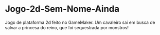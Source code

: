 # Jogo-2d-Sem-Nome-Ainda
Jogo de plataforma 2d feito no GameMaker.
Um cavaleiro sai em busca de salvar a princesa do reino, que foi sequestrada por monstros!

